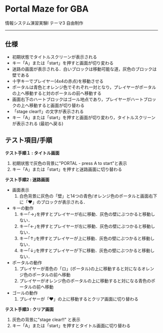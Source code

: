 # Portal Maze for GBA
情報システム演習実験I テーマ3 自由制作

---

## 仕様
- 初期状態でタイトルスクリーンが表示される
- キー「A」または「start」を押すと画面が切り変わる
- 迷路の画面が表示される．白いブロックは移動可能な道，灰色のブロックは壁である
- 十字キーでプレイヤー(4x4の赤点)を移動させる
- ポータルは青色とオレンジ色でそれぞれ一対となり，プレイヤーがポータルの上へ移動すると対のポータルの前へ移動する
- 画面右下のハートブロックはゴール地点であり，プレイヤーがハートブロックの上へ移動すると画面が切り替わる
- 「stage clear!!」の文字が表示される
- キー「A」または「start」を押すと画面が切り変わり，タイトルスクリーンが表示される (最初へ戻る)

## テスト項目/手順
**テスト手順１ : タイトル画面**
1. 初期状態で灰色の背景に"PORTAL - press A to start"と表示
1. キー「A」または「start」を押すと迷路画面に切り替わる

**テスト手順2 : 迷路画面**
- 画面表示
    1. 白色背景に灰色の「壁」と14つの青色/オレンジ色のポータルと画面右下に「♥」のブロックが表示される．
- キーの動作
    1. キー｢→｣を押すとプレイヤーが右に移動．灰色の壁にぶつかると移動しない．
    1. キー｢←｣を押すとプレイヤーが左に移動．灰色の壁にぶつかると移動しない．
    1. キー｢↑｣を押すとプレイヤーが上に移動．灰色の壁にぶつかると移動しない．
    1. キー｢↓｣を押すとプレイヤーが下に移動．灰色の壁にぶつかると移動しない．
- ポータルの動作
    1. プレイヤーが青色の「ロ」(ポータル)の上に移動すると対になるオレンジ色のポータルの前へ移動
    1. プレイヤーがオレンジ色のポータルの上に移動すると対になる青色のポータルの前へ移動
- ゴールの動作
    1. プレイヤーが「♥」の上に移動するとクリア画面に切り替わる

**テスト手順3 : クリア画面**
1. 灰色の背景に"stage clear!!" と表示
1. キー「A」または「start」を押すとタイトル画面に切り替わる
